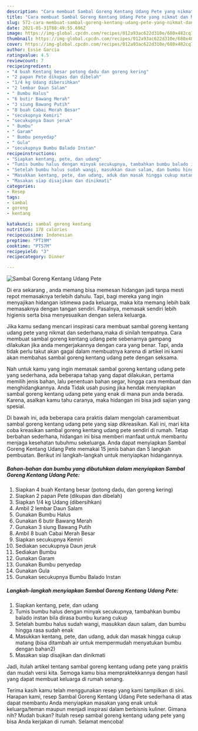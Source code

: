 ```yaml
---
description: "Cara membuat Sambal Goreng Kentang Udang Pete yang nikmat dan Mudah Dibuat"
title: "Cara membuat Sambal Goreng Kentang Udang Pete yang nikmat dan Mudah Dibuat"
slug: 572-cara-membuat-sambal-goreng-kentang-udang-pete-yang-nikmat-dan-mudah-dibuat
date: 2021-05-31T08:49:55.696Z
image: https://img-global.cpcdn.com/recipes/012a93ac622d310e/680x482cq70/sambal-goreng-kentang-udang-pete-foto-resep-utama.jpg
thumbnail: https://img-global.cpcdn.com/recipes/012a93ac622d310e/680x482cq70/sambal-goreng-kentang-udang-pete-foto-resep-utama.jpg
cover: https://img-global.cpcdn.com/recipes/012a93ac622d310e/680x482cq70/sambal-goreng-kentang-udang-pete-foto-resep-utama.jpg
author: Essie Garcia
ratingvalue: 4.5
reviewcount: 7
recipeingredient:
- "4 buah Kentang besar potong dadu dan goreng kering"
- "2 papan Pete dikupas dan dibelah"
- "1/4 kg Udang dibersihkan"
- "2 lembar Daun Salam"
- " Bumbu Halus"
- "6 butir Bawang Merah"
- "3 siung Bawang Putih"
- "8 buah Cabai Merah Besar"
- "secukupnya Kemiri"
- "secukupnya Daun jeruk"
- " Bumbu"
- " Garam"
- " Bumbu penyedap"
- " Gula"
- "secukupnya Bumbu Balado Instan"
recipeinstructions:
- "Siapkan kentang, pete, dan udang"
- "Tumis bumbu halus dengan minyak secukupnya, tambahkan bumbu balado instan bila dirasa bumbu kurang cukup"
- "Setelah bumbu halus sudah wangi, masukkan daun salam, dan bumbu hingga rasa sudah enak"
- "Masukkan kentang, pete, dan udang, aduk dan masak hingga cukup matang (bisa ditambah air untuk mempermudah menyatukan bumbu dengan bahan2)"
- "Masakan siap disajikan dan dinikmati"
categories:
- Resep
tags:
- sambal
- goreng
- kentang

katakunci: sambal goreng kentang 
nutrition: 178 calories
recipecuisine: Indonesian
preptime: "PT19M"
cooktime: "PT57M"
recipeyield: "3"
recipecategory: Dinner

---
```



![Sambal Goreng Kentang Udang Pete](https://img-global.cpcdn.com/recipes/012a93ac622d310e/680x482cq70/sambal-goreng-kentang-udang-pete-foto-resep-utama.jpg)

Di era  sekarang , anda memang bisa memesan hidangan jadi tanpa mesti repot memasaknya terlebih dahulu. Tapi, bagi mereka yang ingin menyajikan hidangan istimewa pada keluarga, maka kita memang lebih baik memasaknya dengan tangan sendiri. Pasalnya, memasak sendiri lebih higienis serta bisa menyesuaikan dengan selera keluarga.

Jika kamu sedang mencari inspirasi cara membuat sambal goreng kentang udang pete yang nikmat dan sederhana,maka di sinilah tempatnya. Cara membuat sambal goreng kentang udang pete  sebenarnya gampang dilakukan jika anda mengerjakannya dengan cara yang benar. Tapi, anda tidak perlu takut akan gagal dalam membuatnya 
karena di artikel ini kami akan membahas sambal goreng kentang udang pete dengan seksama.  



Nah untuk kamu yang ingin memasak sambal goreng kentang udang pete yang sederhana, ada beberapa tahap yang dapat dilakukan, pertama memilih jenis bahan, lalu penentuan bahan segar, hingga cara membuat dan menghidangkannya. Anda Tidak usah pusing jika hendak menyiapkan sambal goreng kentang udang pete yang enak di mana pun anda berada. Karena, asalkan kamu  tahu caranya, maka hidangan ini bisa jadi sajian yang spesial.

Di bawah ini, ada beberapa cara praktis  dalam mengolah caramembuat sambal goreng kentang udang pete yang siap dikreasikan. Kali ini, mari kita coba kreasikan sambal goreng kentang udang pete sendiri di rumah. Tetap berbahan sederhana, hidangan ini bisa memberi manfaat untuk membantu menjaga kesehatan tubuhmu sekeluarga. Anda dapat menyiapkan Sambal Goreng Kentang Udang Pete memakai 15 jenis bahan dan 5 langkah pembuatan. Berikut ini langkah-langkah untuk menyiapkan hidangannya.

<!--inarticleads1-->

##### Bahan-bahan dan bumbu yang dibutuhkan dalam menyiapkan Sambal Goreng Kentang Udang Pete:

1. Siapkan 4 buah Kentang besar (potong dadu, dan goreng kering)
1. Siapkan 2 papan Pete (dikupas dan dibelah)
1. Siapkan 1/4 kg Udang (dibersihkan)
1. Ambil 2 lembar Daun Salam
1. Gunakan  Bumbu Halus
1. Gunakan 6 butir Bawang Merah
1. Gunakan 3 siung Bawang Putih
1. Ambil 8 buah Cabai Merah Besar
1. Siapkan secukupnya Kemiri
1. Sediakan secukupnya Daun jeruk
1. Sediakan  Bumbu
1. Gunakan  Garam
1. Gunakan  Bumbu penyedap
1. Gunakan  Gula
1. Gunakan secukupnya Bumbu Balado Instan




<!--inarticleads2-->

##### Langkah-langkah menyiapkan Sambal Goreng Kentang Udang Pete:

1. Siapkan kentang, pete, dan udang
1. Tumis bumbu halus dengan minyak secukupnya, tambahkan bumbu balado instan bila dirasa bumbu kurang cukup
1. Setelah bumbu halus sudah wangi, masukkan daun salam, dan bumbu hingga rasa sudah enak
1. Masukkan kentang, pete, dan udang, aduk dan masak hingga cukup matang (bisa ditambah air untuk mempermudah menyatukan bumbu dengan bahan2)
1. Masakan siap disajikan dan dinikmati




Jadi, itulah artikel tentang  sambal goreng kentang udang pete  yang praktis dan mudah versi kita. Semoga kamu bisa mempraktekkannya dengan hasil yang dapat membuat keluarga di rumah senang. 

Terima kasih kamu telah menggunakan resep yang kami tampilkan di sini. Harapan kami, resep  Sambal Goreng Kentang Udang Pete sederhana di atas dapat membantu Anda menyiapkan masakan yang enak untuk keluarga/teman maupun menjadi inspirasi dalam berbisnis kuliner. Gimana nih? Mudah bukan? Itulah resep sambal goreng kentang udang pete yang bisa Anda kerjakan di rumah. Selamat mencoba!

